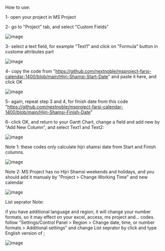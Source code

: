How to use:

1- open your project in MS Project

2- go to "Project" tab, and select "Custom Fields"

![image](https://user-images.githubusercontent.com/58658008/111425547-8e310f00-8708-11eb-8ff5-45f636283eda.png)

3- select a text field, for example "Text1" and click on "Formula" button in custome attributes part

![image](https://user-images.githubusercontent.com/58658008/111426137-6aba9400-8709-11eb-9076-11509f271488.png)

4- copy the code from "https://github.com/nextnoble/msproject-farsi-calendar-1400/blob/main/Hijri-Shamsi-Start-Date" and paste it here, and click OK

![image](https://user-images.githubusercontent.com/58658008/111426154-7017de80-8709-11eb-9649-e330661efed7.png)

5- again, repeat step 3 and 4, for finish date from this code "https://github.com/nextnoble/msproject-farsi-calendar-1400/blob/main/Hijri-Shamsi-Finish-Date"

6- click OK, and return to your Gantt Chart, change a field and add new by "Add New Column", and select Text1 and Text2:

![image](https://user-images.githubusercontent.com/58658008/111425451-6e99e680-8708-11eb-8d8d-84110528d942.png)


Note 1: these codes only calculate hijri shamsi date from Start and Finish columns.

![image](https://user-images.githubusercontent.com/58658008/111425450-6e99e680-8708-11eb-840c-1a446c6a18ea.png)


Note 2: MS Project has no Hijri Shamsi weekends and holidays, and you should add it manualy by "Project > Change Working Time" and new calendar

![image](https://user-images.githubusercontent.com/58658008/111425452-6e99e680-8708-11eb-83b0-7545e1c21b1c.png)


List seprator Note:

if you have additional language and region, it will change your number formats, so it may effect on your excel, access, ms project and... codes. follow "Settings/Control Panel > Region > Change date, time, or number formats > Additional settings" and change List seprator by click and type English version of ;

![image](https://user-images.githubusercontent.com/58658008/111425458-7063aa00-8708-11eb-8cb9-18407c9132b9.png)


